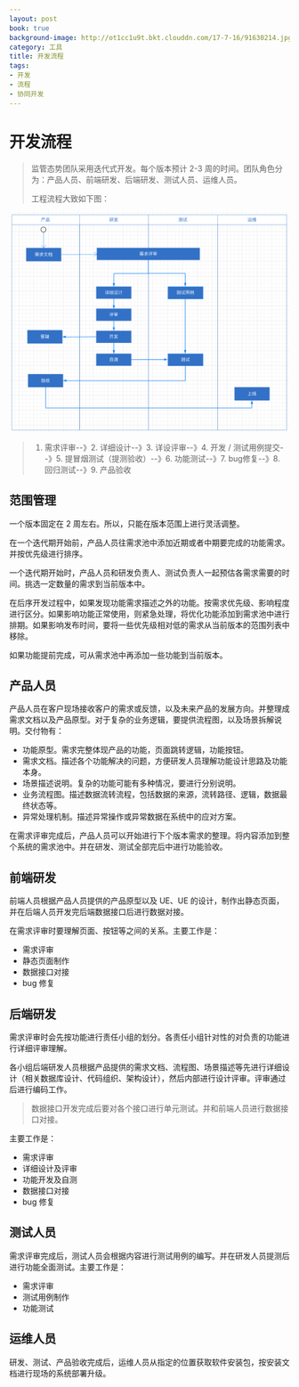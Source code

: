 ```yaml
---
layout: post
book: true
background-image: http://ot1cc1u9t.bkt.clouddn.com/17-7-16/91630214.jpg
category: 工具
title: 开发流程
tags:
- 开发
- 流程
- 协同开发
---
```

开发流程
===

>监管态势团队采用迭代式开发。每个版本预计 2-3 周的时间。团队角色分为：产品人员、前端研发、后端研发、测试人员、运维人员。
>
>工程流程大致如下图：

![](/images/flow/开发流程.png)

> 1. 需求评审--》2. 详细设计--》3. 详设评审--》4. 开发 / 测试用例提交--》5. 提冒烟测试（提测验收）--》6. 功能测试--》7. bug修复--》8. 回归测试--》9. 产品验收

范围管理
---
一个版本固定在 2 周左右。所以，只能在版本范围上进行灵活调整。

在一个迭代期开始前，产品人员往需求池中添加近期或者中期要完成的功能需求。并按优先级进行排序。

一个迭代期开始时，产品人员和研发负责人、测试负责人一起预估各需求需要的时间。挑选一定数量的需求到当前版本中。

在后序开发过程中，如果发现功能需求描述之外的功能。按需求优先级、影响程度进行区分。如果影响功能正常使用，则紧急处理，将优化功能添加到需求池中进行排期。如果影响发布时间，要将一些优先级相对低的需求从当前版本的范围列表中移除。

如果功能提前完成，可从需求池中再添加一些功能到当前版本。

产品人员
---

产品人员在客户现场接收客户的需求或反馈，以及未来产品的发展方向。并整理成需求文档以及产品原型。对于复杂的业务逻辑，要提供流程图，以及场景拆解说明。交付物有：

+ 功能原型。需求完整体现产品的功能，页面跳转逻辑，功能按钮。
+ 需求文档。描述各个功能解决的问题，方便研发人员理解功能设计思路及功能本身。
+ 场景描述说明。复杂的功能可能有多种情况，要进行分别说明。
+ 业务流程图。描述数据流转流程，包括数据的来源，流转路径、逻辑，数据最终状态等。
+ 异常处理机制。描述异常操作或异常数据在系统中的应对方案。

在需求评审完成后，产品人员可以开始进行下个版本需求的整理。将内容添加到整个系统的需求池中。并在研发、测试全部完后中进行功能验收。

前端研发
---
前端人员根据产品人员提供的产品原型以及 UE、UE 的设计，制作出静态页面，并在后端人员开发完后端数据接口后进行数据对接。

在需求评审时要理解页面、按钮等之间的关系。主要工作是：

+ 需求评审
+ 静态页面制作 
+ 数据接口对接
+ bug 修复

后端研发
---
需求评审时会先按功能进行责任小组的划分。各责任小组针对性的对负责的功能进行详细评审理解。

各小组后端研发人员根据产品提供的需求文档、流程图、场景描述等先进行详细设计（相关数据库设计、代码组织、架构设计），然后内部进行设计评审。评审通过后进行编码工作。

>数据接口开发完成后要对各个接口进行单元测试。并和前端人员进行数据接口对接。

主要工作是：

+ 需求评审
+ 详细设计及评审
+ 功能开发及自测
+ 数据接口对接
+ bug 修复


测试人员
---
需求评审完成后，测试人员会根据内容进行测试用例的编写。并在研发人员提测后进行功能全面测试。主要工作是：

+ 需求评审
+ 测试用例制作
+ 功能测试

运维人员
---
研发、测试、产品验收完成后，运维人员从指定的位置获取软件安装包，按安装文档进行现场的系统部署升级。
